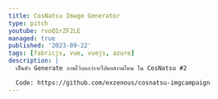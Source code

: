 ```yaml
---
title: CosNatsu Image Generator
type: pitch
youtube: rvoQ1rZF2LE
managed: true
published: '2023-09-22'
tags: [fabricjs, vue, vuejs, azure]
description: |
  เป็นตัว Generate ภาพไว้บอกว่าจะไปคอสงานไหน ใน CosNatsu #2

  Code: https://github.com/exzenous/cosnatsu-imgcampaign
---
```

